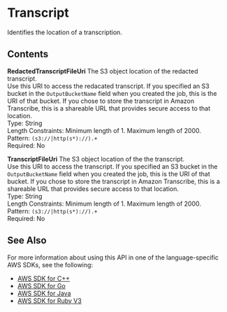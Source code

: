 # Transcript<a name="API_Transcript"></a>

Identifies the location of a transcription\.

## Contents<a name="API_Transcript_Contents"></a>

 **RedactedTranscriptFileUri**   <a name="transcribe-Type-Transcript-RedactedTranscriptFileUri"></a>
The S3 object location of the redacted transcript\.  
Use this URI to access the redacated transcript\. If you specified an S3 bucket in the `OutputBucketName` field when you created the job, this is the URI of that bucket\. If you chose to store the transcript in Amazon Transcribe, this is a shareable URL that provides secure access to that location\.  
Type: String  
Length Constraints: Minimum length of 1\. Maximum length of 2000\.  
Pattern: `(s3://|http(s*)://).+`   
Required: No

 **TranscriptFileUri**   <a name="transcribe-Type-Transcript-TranscriptFileUri"></a>
The S3 object location of the the transcript\.  
Use this URI to access the transcript\. If you specified an S3 bucket in the `OutputBucketName` field when you created the job, this is the URI of that bucket\. If you chose to store the transcript in Amazon Transcribe, this is a shareable URL that provides secure access to that location\.  
Type: String  
Length Constraints: Minimum length of 1\. Maximum length of 2000\.  
Pattern: `(s3://|http(s*)://).+`   
Required: No

## See Also<a name="API_Transcript_SeeAlso"></a>

For more information about using this API in one of the language\-specific AWS SDKs, see the following:
+  [AWS SDK for C\+\+](https://docs.aws.amazon.com/goto/SdkForCpp/transcribe-2017-10-26/Transcript) 
+  [AWS SDK for Go](https://docs.aws.amazon.com/goto/SdkForGoV1/transcribe-2017-10-26/Transcript) 
+  [AWS SDK for Java](https://docs.aws.amazon.com/goto/SdkForJava/transcribe-2017-10-26/Transcript) 
+  [AWS SDK for Ruby V3](https://docs.aws.amazon.com/goto/SdkForRubyV3/transcribe-2017-10-26/Transcript) 